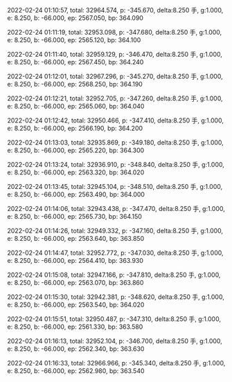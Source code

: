 2022-02-24 01:10:57, total: 32964.574, p: -345.670, delta:8.250 手, g:1.000, e: 8.250, b: -66.000, ep: 2567.050, bp: 364.090

2022-02-24 01:11:19, total: 32953.098, p: -347.680, delta:8.250 手, g:1.000, e: 8.250, b: -66.000, ep: 2565.120, bp: 364.100

2022-02-24 01:11:40, total: 32959.129, p: -346.470, delta:8.250 手, g:1.000, e: 8.250, b: -66.000, ep: 2567.450, bp: 364.240

2022-02-24 01:12:01, total: 32967.296, p: -345.270, delta:8.250 手, g:1.000, e: 8.250, b: -66.000, ep: 2568.250, bp: 364.190

2022-02-24 01:12:21, total: 32952.705, p: -347.260, delta:8.250 手, g:1.000, e: 8.250, b: -66.000, ep: 2565.060, bp: 364.040

2022-02-24 01:12:42, total: 32950.466, p: -347.410, delta:8.250 手, g:1.000, e: 8.250, b: -66.000, ep: 2566.190, bp: 364.200

2022-02-24 01:13:03, total: 32935.869, p: -349.180, delta:8.250 手, g:1.000, e: 8.250, b: -66.000, ep: 2565.220, bp: 364.300

2022-02-24 01:13:24, total: 32936.910, p: -348.840, delta:8.250 手, g:1.000, e: 8.250, b: -66.000, ep: 2563.320, bp: 364.020

2022-02-24 01:13:45, total: 32945.104, p: -348.510, delta:8.250 手, g:1.000, e: 8.250, b: -66.000, ep: 2563.490, bp: 364.000

2022-02-24 01:14:06, total: 32943.438, p: -347.470, delta:8.250 手, g:1.000, e: 8.250, b: -66.000, ep: 2565.730, bp: 364.150

2022-02-24 01:14:26, total: 32949.332, p: -347.160, delta:8.250 手, g:1.000, e: 8.250, b: -66.000, ep: 2563.640, bp: 363.850

2022-02-24 01:14:47, total: 32952.772, p: -347.030, delta:8.250 手, g:1.000, e: 8.250, b: -66.000, ep: 2564.410, bp: 363.930

2022-02-24 01:15:08, total: 32947.166, p: -347.810, delta:8.250 手, g:1.000, e: 8.250, b: -66.000, ep: 2563.070, bp: 363.860

2022-02-24 01:15:30, total: 32942.381, p: -348.620, delta:8.250 手, g:1.000, e: 8.250, b: -66.000, ep: 2563.540, bp: 364.020

2022-02-24 01:15:51, total: 32950.487, p: -347.310, delta:8.250 手, g:1.000, e: 8.250, b: -66.000, ep: 2561.330, bp: 363.580

2022-02-24 01:16:13, total: 32952.104, p: -346.700, delta:8.250 手, g:1.000, e: 8.250, b: -66.000, ep: 2562.340, bp: 363.630

2022-02-24 01:16:33, total: 32966.966, p: -345.340, delta:8.250 手, g:1.000, e: 8.250, b: -66.000, ep: 2562.980, bp: 363.540